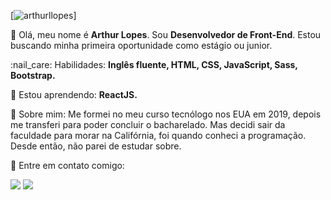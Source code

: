 [![arthurllopes](https://github-readme-stats.vercel.app/api/top-langs/?username=arthurllopes&hide=html&layout=compact&theme=dark)]

<p align="left">
  👋 Olá, meu nome é <strong>Arthur Lopes</strong>. Sou <strong>Desenvolvedor de Front-End</strong>. Estou buscando minha primeira oportunidade como estágio ou junior.
</p>

<p align="left">
  :nail_care: Habilidades: <strong>Inglês fluente, HTML, CSS, JavaScript, Sass, Bootstrap.</strong>
</p>

<p align="left">
  🌱 Estou aprendendo: <strong>ReactJS.</strong>
</p>

<p align="left"> 
  👀 Sobre mim: Me formei no meu curso tecnólogo nos EUA em 2019, depois me transferi para poder concluir o bacharelado. Mas decidi sair da faculdade para morar na Califórnia, foi quando conheci a programação. Desde então, não parei de estudar sobre.
</p>

<p align="left">
  💌 Entre em contato comigo:
</p>

<p align="left">
  <a href="https://www.instagram.com/ar7hvr/" alt="Instagram">
  <img src="https://img.shields.io/badge/Instagram-E4405F?style=for-the-badge&logo=instagram&logoColor=white" /></a>
  
  <a href="https://www.linkedin.com/in/arthur-lopes-bb71391ab/" alt="Linkedin">
  <img src="https://img.shields.io/badge/-Linkedin-0e76a8?style=for-the-badge&logo=Linkedin&logoColor=white" /></a>
